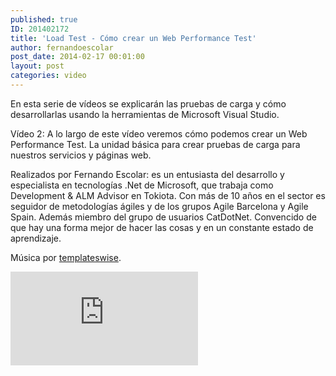 ```yaml
---
published: true
ID: 201402172
title: 'Load Test - Cómo crear un Web Performance Test'
author: fernandoescolar
post_date: 2014-02-17 00:01:00
layout: post
categories: video
---
```


En esta serie de vídeos se explicarán las pruebas de carga y cómo desarrollarlas usando la herramientas de Microsoft Visual Studio.<!--break-->

Vídeo 2: A lo largo de este vídeo veremos cómo podemos crear un Web Performance Test. La unidad básica para crear pruebas de carga para nuestros servicios y páginas web.

Realizados por Fernando Escolar:  es un entusiasta del desarrollo y especialista en tecnologías .Net de Microsoft, que trabaja como Development & ALM Advisor en Tokiota. Con más de 10 años en el sector es seguidor de metodologías ágiles y de los grupos Agile Barcelona y Agile Spain. Además miembro del grupo de usuarios CatDotNet. Convencido de que hay una forma mejor de hacer las cosas y en un constante estado de aprendizaje.

Música por [templateswise](http://www.templateswise.com/).

<iframe class="youtube" src="https://channel9.msdn.com/Blogs/channel9spain/Load-Test-C-mo-crear-un-Web-Performance-Test/player" allowFullScreen frameBorder="0" title="Load Test - Cómo crear un Web Performance Test - Microsoft Channel 9 Video"></iframe>
